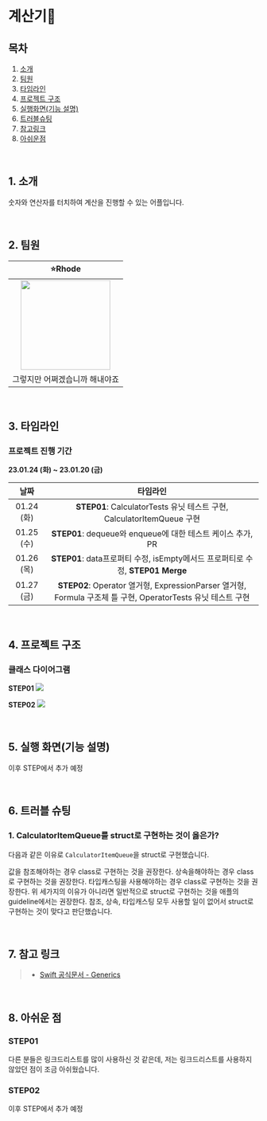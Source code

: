 # 계산기🔢

## 목차
1. [소개](#1-소개)
2. [팀원](#2-팀원)
3. [타임라인](#3-타임라인)
4. [프로젝트 구조](#4-프로젝트-구조)
5. [실행화면(기능 설명)](#5-실행-화면기능-설명)
6. [트러블슈팅](#6-트러블-슈팅)
7. [참고링크](#7-참고-링크)
8. [아쉬운점](#8-아쉬운-점)

<br/>

## 1. 소개
숫자와 연산자를 터치하여 계산을 진행할 수 있는 어플입니다. 


<br/>

## 2. 팀원

|⭐️Rhode|
| :--------: | 
|<img height="180px" src="https://i.imgur.com/XyDwGwe.jpg">|
|그렇지만 어쩌겠습니까 해내야죠|



</br>

## 3. 타임라인
### 프로젝트 진행 기간
**23.01.24 (화) ~ 23.01.20 (금)** 

|날짜|타임라인|
| :-------: | :-------: |
|01.24 (화) | **STEP01**: CalculatorTests 유닛 테스트 구현, CalculatorItemQueue 구현 |
|01.25 (수) | **STEP01**: dequeue와 enqueue에 대한 테스트 케이스 추가, PR |
|01.26 (목) | **STEP01**: data프로퍼티 수정, isEmpty메서드 프로퍼티로 수정, **STEP01 Merge** |
|01.27 (금) | **STEP02**: Operator 열거형, ExpressionParser 열거형, Formula 구조체 틀 구현, OperatorTests 유닛 테스트 구현 |

<br/>

## 4. 프로젝트 구조
### 클래스 다이어그램
**STEP01**
![](https://i.imgur.com/b4dEFJN.png)

**STEP02**
![](https://i.imgur.com/4zHupQ6.png)



<br/>

## 5. 실행 화면(기능 설명)
이후 STEP에서 추가 예정

</br>

## 6. 트러블 슈팅
### 1. CalculatorItemQueue를 struct로 구현하는 것이 옳은가?
다음과 같은 이유로 `CalculatorItemQueue`을 struct로 구현했습니다.

값을 참조해야하는 경우 class로 구현하는 것을 권장한다.
상속을해야하는 경우 class로 구현하는 것을 권장한다.
타입캐스팅을 사용해야하는 경우 class로 구현하는 것을 권장한다.
위 세가지의 이유가 아니라면 일반적으로 struct로 구현하는 것을 애플의 guideline에서는 권장한다.
참조, 상속, 타입캐스팅 모두 사용할 일이 없어서 struct로 구현하는 것이 맞다고 판단했습니다. 




<br/>

## 7. 참고 링크
> - [Swift 공식문서 - Generics](https://docs.swift.org/swift-book/LanguageGuide/Generics.html)


<br/>

## 8. 아쉬운 점
### STEP01
다른 분들은 링크드리스트를 많이 사용하신 것 같은데, 저는 링크드리스트를 사용하지 않았던 점이 조금 아쉬웠습니다.

### STEP02
이후 STEP에서 추가 예정

<br/>
